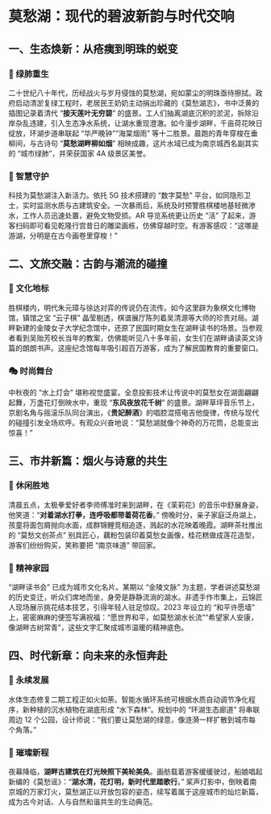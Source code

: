 # 莫愁湖：现代的碧波新韵与时代交响  
## 一、生态焕新：从疮痍到明珠的蜕变​
### 🔑 绿肺重生​
二十世纪八十年代，历经战火与岁月侵蚀的莫愁湖，宛如蒙尘的明珠亟待擦拭。政府启动清淤复绿工程时，老居民王奶奶主动捐出珍藏的《莫愁湖志》，书中泛黄的插图记录着清代 “**接天莲叶无穷碧**” 的盛景。工人们抽离湖底沉积的淤泥，拆除沿岸杂乱违建，引入生态净水系统，让湖水重现澄澈。如今漫步湖畔，千亩荷花映日绽放，环湖步道串联起 “华严晚钟”“海棠烟雨” 等十二胜景。晨跑的青年穿梭在垂柳间，与古诗句 “**莫愁湖畔柳如烟**” 相映成趣，这片水域已成为南京城西名副其实的 “城市绿肺”，并荣获国家 4A 级景区美誉。​
### 🌾 智慧守护​
科技为莫愁湖注入新活力。依托 5G 技术搭建的 “数字莫愁” 平台，如同隐形卫士，实时监测水质与古建筑安全。一次暴雨后，系统及时预警胜棋楼地基轻微渗水，工作人员迅速处置，避免文物受损。AR 导览系统更让历史 “活” 了起来，游客扫码即可看见乾隆行宫昔日的雕梁画栋，仿佛穿越时空。有游客感叹：“这哪是游湖，分明是在古今画卷里穿梭！”​
## 二、文旅交融：古韵与潮流的碰撞​
### 📜 文化地标​
胜棋楼内，明代朱元璋与徐达对弈的传说仍在流传。如今这里辟为象棋文化博物馆，镇馆之宝 “云子棋” 晶莹剔透，棋谱展厅陈列着吴清源等大师的珍贵对局。湖畔新建的金陵女子大学纪念馆中，还原了民国时期女生在湖畔读书的场景。当参观者看到吴贻芳校长当年的教案，仿佛能听见八十多年前，女生们在湖畔诵读英文诗篇的朗朗书声。这座纪念馆每年吸引超百万游客，成为了解民国教育的重要窗口。​
### 🎭 时尚舞台​
中秋夜的 “水上灯会” 堪称视觉盛宴。全息投影技术让传说中的莫愁女在湖面翩翩起舞，万盏花灯倒映水中，重现 “**东风夜放花千树**” 的盛景。湖畔草坪音乐节上，京剧名角与摇滚乐队同台演出，《**贵妃醉酒**》的唱腔混搭电吉他旋律，传统与现代的碰撞引发全场欢呼。有观众兴奋地说：“莫愁湖就像个神奇的万花筒，总能变出惊喜！”​
## 三、市井新篇：烟火与诗意的共生​
### 🌳 休闲胜地​
清晨五点，太极拳爱好者李师傅准时来到湖畔，在《茉莉花》的音乐中舒展身姿，他笑道：“**对着湖水打拳，连呼吸都带着荷花香**。” 傍晚时分，亲子家庭泛舟湖上，孩童将面包屑抛向水面，成群锦鲤竞相追逐，溅起的水花映着晚霞。湖畔茶社推出的 “莫愁文创茶点” 别具匠心，藕粉包装印着莫愁女画像，桂花糕做成莲花造型，游客们纷纷购买，笑称要把 “南京味道” 带回家。​
### 📖 精神家园​
“湖畔读书会” 已成为城市文化名片。某期以 “金陵文脉” 为主题，学者讲述莫愁湖的历史变迁，听众们席地而坐，身旁是静静流淌的湖水。非遗手作市集上，云锦匠人现场展示挑花结本技艺，引得年轻人驻足惊叹。2023 年设立的 “和平许愿墙” 上，密密麻麻的便签写满祝福：“愿世界和平，如莫愁湖水长流”“希望家人安康，像湖畔古树常青”，这些文字汇聚成城市温暖的精神底色。​
## 四、时代新章：向未来的永恒奔赴​
### 🔑 永续发展​
水体生态修复二期工程正如火如荼。智能水循环系统可根据水质自动调节净化程序，新种植的沉水植物在湖底形成 “水下森林”。规划中的 “环湖生态廊道” 将串联周边 12 个公园，设计师说：“我们要让莫愁湖的绿意，像涟漪一样扩散到城市每个角落。”​
### 🌙 璀璨新程​
夜幕降临，**湖畔古建筑在灯光映照下美轮美奂**。画舫载着游客缓缓驶过，船娘唱起新编的《莫愁谣》：“**湖水清，花灯明，新时代里踏歌行**。” 桨声灯影中，倒映着南京城的万家灯火，莫愁湖正以开放包容的姿态，续写着属于这座城市的灿烂新篇，成为古今对话、人与自然和谐共生的生动典范。